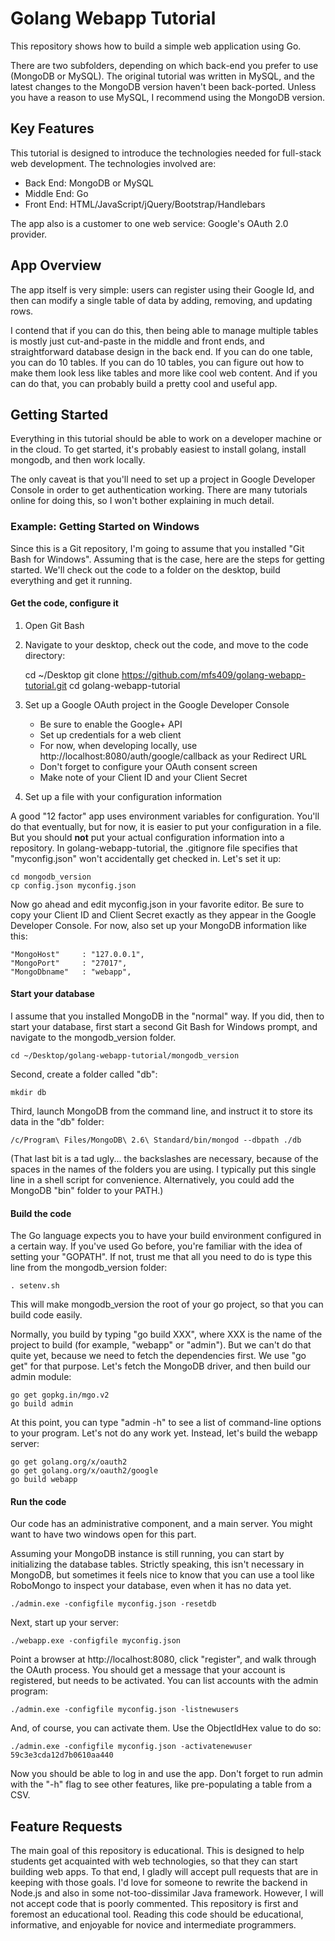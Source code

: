 # Golang Webapp Tutorial

This repository shows how to build a simple web application using Go.

There are two subfolders, depending on which back-end you prefer to use
(MongoDB or MySQL).  The original tutorial was written in MySQL, and the
latest changes to the MongoDB version haven't been back-ported.  Unless you
have a reason to use MySQL, I recommend using the MongoDB version.

## Key Features

This tutorial is designed to introduce the technologies needed for full-stack
web development.  The technologies involved are:

- Back End: MongoDB or MySQL
- Middle End: Go
- Front End: HTML/JavaScript/jQuery/Bootstrap/Handlebars

The app also is a customer to one web service: Google's OAuth 2.0 provider.

## App Overview

The app itself is very simple: users can register using their Google Id, and
then can modify a single table of data by adding, removing, and updating
rows.

I contend that if you can do this, then being able to manage multiple tables
is mostly just cut-and-paste in the middle and front ends, and
straightforward database design in the back end.  If you can do one table,
you can do 10 tables.  If you can do 10 tables, you can figure out how to
make them look less like tables and more like cool web content.  And if you
can do that, you can probably build a pretty cool and useful app.

## Getting Started

Everything in this tutorial should be able to work on a developer machine or
in the cloud.  To get started, it's probably easiest to install golang,
install mongodb, and then work locally.

The only caveat is that you'll need to set up a project in Google Developer
Console in order to get authentication working.  There are many tutorials
online for doing this, so I won't bother explaining in much detail.

### Example: Getting Started on Windows

Since this is a Git repository, I'm going to assume that you installed "Git
Bash for Windows".  Assuming that is the case, here are the steps for getting
started.  We'll check out the code to a folder on the desktop, build
everything and get it running.

#### Get the code, configure it

1. Open Git Bash
2. Navigate to your desktop, check out the code, and move to the code directory:

    cd ~/Desktop
    git clone https://github.com/mfs409/golang-webapp-tutorial.git
    cd golang-webapp-tutorial

3. Set up a Google OAuth project in the Google Developer Console
    - Be sure to enable the Google+ API
    - Set up credentials for a web client
    - For now, when developing locally, use http://localhost:8080/auth/google/callback as your Redirect URL
    - Don't forget to configure your OAuth consent screen
    - Make note of your Client ID and your Client Secret

4. Set up a file with your configuration information

A good "12 factor" app uses environment variables for configuration.  You'll
do that eventually, but for now, it is easier to put your configuration in a
file.  But you should **not** put your actual configuration information into
a repository.  In golang-webapp-tutorial, the .gitignore file specifies that
"myconfig.json" won't accidentally get checked in.  Let's set it up:

    cd mongodb_version
    cp config.json myconfig.json

Now go ahead and edit myconfig.json in your favorite editor.  Be sure to copy
your Client ID and Client Secret exactly as they appear in the Google
Developer Console.  For now, also set up your MongoDB information like this:

    "MongoHost"     : "127.0.0.1",
    "MongoPort"     : "27017",
    "MongoDbname"   : "webapp",

#### Start your database

I assume that you installed MongoDB in the "normal" way.  If you did, then to
start your database, first start a second Git Bash for Windows prompt, and
navigate to the mongodb_version folder.

    cd ~/Desktop/golang-webapp-tutorial/mongodb_version

Second, create a folder called "db":

    mkdir db

Third, launch MongoDB from the command line, and instruct it to store its
data in the "db" folder:

    /c/Program\ Files/MongoDB\ 2.6\ Standard/bin/mongod --dbpath ./db

(That last bit is a tad ugly... the backslashes are necessary, because of the
spaces in the names of the folders you are using.  I typically put this
single line in a shell script for convenience.  Alternatively, you could add
the MongoDB "bin" folder to your PATH.)

#### Build the code

The Go language expects you to have your build environment configured in a
certain way.  If you've used Go before, you're familiar with the idea of
setting your "GOPATH".  If not, trust me that all you need to do is type this
line from the mongodb_version folder:

    . setenv.sh

This will make mongodb_version the root of your go project, so that you
can build code easily.

Normally, you build by typing "go build XXX", where XXX is the name of the
project to build (for example, "webapp" or "admin").  But we can't do that
quite yet, because we need to fetch the dependencies first.  We use "go get"
for that purpose.  Let's fetch the MongoDB driver, and then build our admin
module:

    go get gopkg.in/mgo.v2
    go build admin

At this point, you can type "admin -h" to see a list of command-line options
to your program.  Let's not do any work yet.  Instead, let's build the webapp
server:

    go get golang.org/x/oauth2
    go get golang.org/x/oauth2/google
    go build webapp

#### Run the code

Our code has an administrative component, and a main server.  You might want
to have two windows open for this part.

Assuming your MongoDB instance is still running, you can start by
initializing the database tables.  Strictly speaking, this isn't necessary in
MongoDB, but sometimes it feels nice to know that you can use a tool like
RoboMongo to inspect your database, even when it has no data yet.

    ./admin.exe -configfile myconfig.json -resetdb

Next, start up your server:

    ./webapp.exe -configfile myconfig.json

Point a browser at http://localhost:8080, click "register", and walk through
the OAuth process.  You should get a message that your account is registered,
but needs to be activated.  You can list accounts with the admin program:

    ./admin.exe -configfile myconfig.json -listnewusers
    
And, of course, you can activate them.  Use the ObjectIdHex value to do so:

    ./admin.exe -configfile myconfig.json -activatenewuser 59c3e3cda12d7b0610aa440

Now you should be able to log in and use the app.  Don't forget to run admin
with the "-h" flag to see other features, like pre-populating a table from a
CSV.

## Feature Requests

The main goal of this repository is educational.  This is designed to help
students get acquainted with web technologies, so that they can start
building web apps.  To that end, I gladly will accept pull requests that are
in keeping with those goals.  I'd love for someone to rewrite the backend in
Node.js and also in some not-too-dissimilar Java framework.  However, I will
not accept code that is poorly commented.  This repository is first and
foremost an educational tool.  Reading this code should be educational,
informative, and enjoyable for novice and intermediate programmers.
